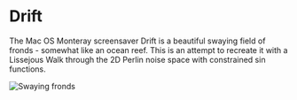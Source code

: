 # Drift

The Mac OS Monteray screensaver Drift is a beautiful swaying field of fronds - somewhat like an ocean reef. This is an attempt to recreate it with a Lissejous Walk through the 2D Perlin noise space with constrained sin functions.

![Swaying fronds](./drfit.gif)

